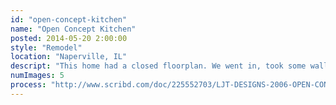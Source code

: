 ```yaml
---
id: "open-concept-kitchen"
name: "Open Concept Kitchen"
posted: 2014-05-20 2:00:00
style: "Remodel"
location: "Naperville, IL"
descript: "This home had a closed floorplan. We went in, took some walls, and optimized to floorplan to let in more natural light with enlarged windows and openings."
numImages: 5
process: "http://www.scribd.com/doc/225552703/LJT-DESIGNS-2006-OPEN-CONCEPT-KITCHEN-REMODEL-BEFORE-AND-AFTER"
---
```

